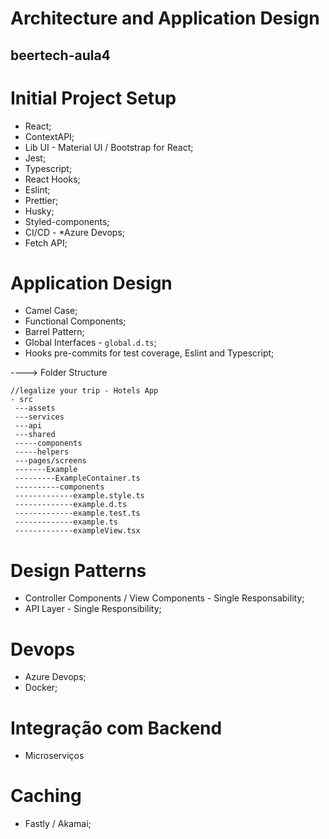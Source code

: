 # Architecture and Application Design

## beertech-aula4


# Initial Project Setup

- React;
- ContextAPI;
- Lib UI - Material UI / Bootstrap for React;
- Jest;
- Typescript;
- React Hooks;
- Eslint;
- Prettier;
- Husky;
- Styled-components;
- CI/CD - *Azure Devops;
- Fetch API;

# Application Design

- Camel Case;
- Functional Components;
- Barrel Pattern;
- Global Interfaces - `global.d.ts`;
- Hooks pre-commits for test coverage, Eslint and Typescript;

----> Folder Structure
```
//legalize your trip - Hotels App
- src
 ---assets
 ---services
 ---api
 ---shared
 -----components
 -----helpers
 ---pages/screens
 -------Example
 ---------ExampleContainer.ts
 ----------components
 -------------example.style.ts
 -------------example.d.ts
 -------------example.test.ts
 -------------example.ts
 -------------exampleView.tsx
```

# Design Patterns

- Controller Components / View Components - Single Responsability;
- API Layer - Single Responsibility;


# Devops

- Azure Devops;
- Docker;

# Integração com Backend

- Microserviços


# Caching
- Fastly / Akamai;
